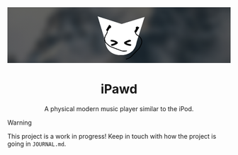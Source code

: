 <div align="center">

<img src="assets/ipawd2.png" alt="iPawd Banner" width="1000"/>

# iPawd  
A physical modern music player similar to the iPod.

</div>

> [!WARNING]  
> This project is a work in progress! Keep in touch with how the project is going in `JOURNAL.md`.
